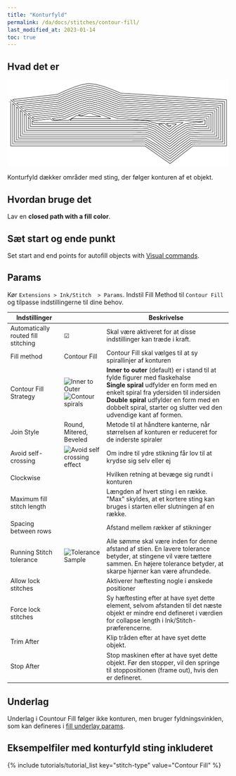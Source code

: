 ```yaml
---
title: "Konturfyld"
permalink: /da/docs/stitches/contour-fill/
last_modified_at: 2023-01-14
toc: true
---
```

## Hvad det er

![Contour fill detail](/assets/images/docs/contour-fill-detail.jpg)

Konturfyld dækker områder med sting, der følger konturen af et objekt.

## Hvordan bruge det

Lav en **closed path with a fill color**.

## Sæt start og ende punkt

Set start and end points for autofill objects with [Visual commands](/docs/commands/).

## Params

Kør `Extensions > Ink/Stitch  > Params`. Indstil Fill Method til `Contour Fill` og tilpasse indstillingerne til dine behov.

Indstillinger||Beskrivelse
---|---|---
Automatically routed fill stitching| ☑ |Skal være aktiveret for at disse indstillinger kan træde i kraft.
Fill method                        |Contour Fill|Contour Fill skal vælges til at sy spirallinjer af konturen
Contour Fill Strategy              |![Inner to Outer](/assets/images/docs/contour-fill-innertoouter-bottlenecks.jpg)<br>![Contour spirals](/assets/images/docs/contour-fill-spirals.jpg)|**Inner to outer** (default) er i stand til at fylde figurer med flaskehalse<br>**Single spiral** udfylder en form med en enkelt spiral fra ydersiden til indersiden<br>**Double spiral** udfylder en form med en dobbelt spiral, starter og slutter ved den udvendige kant af formen.
Join Style                         |Round, Mitered, Beveled |Metode til at håndtere kanterne, når størrelsen af konturen er reduceret for de inderste spiraler
Avoid self-crossing                |![Avoid self crossing effect](/assets/images/docs/contour-fill-self-crossing.jpg)|Om indre til ydre stikning får lov til at krydse sig selv eller ej
Clockwise                          ||Hvilken retning at bevæge sig rundt i konturen
Maximum fill stitch length         ||Længden af hvert sting i en række. "Max" skyldes, at et kortere sting kan bruges i starten eller slutningen af en række.
Spacing between rows               ||Afstand mellem rækker af stikninger
Running Stitch tolerance           |![Tolerance Sample](/assets/images/docs/contourfilltolerance.svg) |Alle sømme skal være inden for denne afstand af stien. En lavere tolerance betyder, at stingene vil være tættere sammen. En højere tolerance betyder, at skarpe hjørner kan være afrundede.
Allow lock stitches                ||Aktiverer hæftesting nogle i ønskede positioner
Force lock stitches                ||Sy hæftesting efter at have syet dette element, selvom afstanden til det næste objekt er mindre end defineret i værdien for collapse length i Ink/Stitch-præferencerne.
Trim After                         ||Klip tråden efter at have syet dette objekt.
Stop After                         ||Stop maskinen efter at have syet dette objekt. Før den stopper, vil den springe til stoppositionen (frame out), hvis den er defineret.

## Underlag

Underlag i Countour Fill følger ikke konturen, men bruger fyldningsvinklen, som kan defineres i [fill underlay params](/docs/stitches/fill-stitch#underlay).

## Eksempelfiler med konturfyld sting inkluderet
{% include tutorials/tutorial_list key="stitch-type" value="Contour Fill" %}
